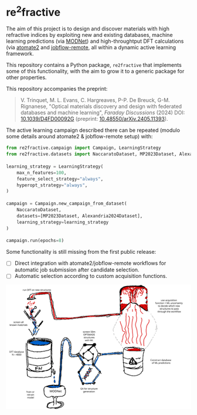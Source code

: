 # re<sup>2</sup>fractive

The aim of this project is to design and discover materials with high refractive indices by exploiting new and existing databases, machine learning predictions (via [MODNet](https://github.com/modl-uclouvain/modnet)) and high-throughtput DFT calculations (via [atomate2](https://github.com/materialsproject/atomate2) and [jobflow-remote](https://github.com/matgenix/jobflow-remote), all within a dynamic active learning framework.

This repository contains a Python package, `re2fractive` that implements some of
this functionality, with the aim to grow it to a generic package for other
properties.

This repository accompanies the preprint:

> V. Trinquet, M. L. Evans, C. Hargreaves, P-P. De Breuck, G-M. Rignanese, "Optical materials discovery and design with federated databases and machine learning", *Faraday Discussions* (2024) DOI: [10.1039/D4FD00092G](https://doi.org/10.1039/D4FD00092G) (preprint: [10.48550/arXiv.2405.11393](https://doi.org/10.48550/arXiv.2405.11393)).

The active learning campaign described there can be repeated (modulo some
details around atomate2 & jobflow-remote setup) with:

```python
from re2fractive.campaign import Campaign, LearningStrategy
from re2fractive.datasets import NaccaratoDataset, MP2023Dataset, Alexandria2024Dataset

learning_strategy = LearningStrategy(
    max_n_features=100,
    feature_select_strategy="always",
    hyperopt_strategy="always",
)

campaign = Campaign.new_campaign_from_dataset(
    NaccaratoDataset,
    datasets=[MP2023Dataset, Alexandria2024Dataset],
    learning_strategy=learning_strategy
)

campaign.run(epochs=8)
```

Some functionality is still missing from the first public release:

- [ ] Direct integration with atomate2/jobflow-remote workflows for automatic
  job submission after candidate selection.
- [ ] Automatic selection according to custom acquisition functions.

![[](img/flow.svg)](img/flow.svg)
